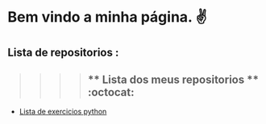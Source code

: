 # **Bem vindo a minha página.** :v:

## Lista de repositorios :

>>>> ## ** Lista dos meus repositorios ** :octocat:

- [Lista de exercicios python](https://eduoly.github.io/Lista-Exercicios-Python3/)